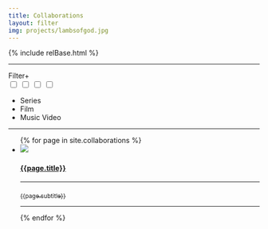 ```yaml
---
title: Collaborations
layout: filter
img: projects/lambsofgod.jpg
---
```

{% include relBase.html %}
<section>
<hr>
    <div id="filter"><label for="filter_options">Filter</label><label for="filter_options">+</label></div>
    <input type="checkbox" id="filter_options" autocomplete="off" class="hidden" />
    <!--Manual inputs for options Entry-->
    <input type="checkbox" id="filter_option1" autocomplete="off" class="hidden filter_checkbox" />
    <input type="checkbox" id="filter_option2" autocomplete="off" class="hidden filter_checkbox" />
    <input type="checkbox" id="filter_option3" autocomplete="off" class="hidden filter_checkbox" />
    <ul class="checkbox-circle filter_options ">
      <!--Manual Loop options Entry-->
      <li><label for="filter_option1" class="filter_option1">Series</label></li>
      <li><label for="filter_option2" class="filter_option2">Film</label></li>
      <li><label for="filter_option3" class="filter_option3">Music Video</label></li>
    </ul>
    <hr>
       <article>
      <ul class="projectlist">
       {% for page in site.collaborations %}
              <li class="{{page.type}}"><a href="{{ relBase }}{{page.id}}"><img src="{{ relBase }}img/{{ page.img }}">
          <h4>{{page.title}}</h4>
          <hr><sub>{{page.subtitle}}</sub>
          <hr></a>
        </li>
        {% endfor %}
      </ul>
    </article>
  </section>